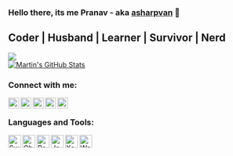 ### Hello there, its me Pranav - aka [asharpvan][website] 👋

## Coder | Husband | Learner | Survivor | Nerd


<a href="https://github.com/asharpvan/asharpvan">
  <img align="center" src="https://github-readme-stats.vercel.app/api/top-langs/?username=asharpvan&title_color=ffffff&text_color=c9cacc&icon_color=2bbc8a&bg_color=1d1f21" />
</a>

<br>

<a href="https://github.com/asharpvan/asharpvan">
  <img align="center" src="https://github-readme-stats.vercel.app/api?username=asharpvan&show_icons=true&line_height=27&count_private=true&title_color=ffffff&text_color=c9cacc&icon_color=2bbc8a&bg_color=1d1f21" alt="Martin's GitHub Stats" />
</a>

### Connect with me:

[<img align="left" alt="asharpvan | Facebook" width="22px" src="https://cdn.jsdelivr.net/npm/simple-icons@v3/icons/facebook.svg" />][facebook]
[<img align="left" alt="asharpvan | Twitter" width="22px" src="https://cdn.jsdelivr.net/npm/simple-icons@v3/icons/twitter.svg" />][twitter]
[<img align="left" alt="asharpvan | LinkedIn" width="22px" src="https://cdn.jsdelivr.net/npm/simple-icons@v3/icons/linkedin.svg" />][linkedin]
[<img align="left" alt="asharpvan | Instagram" width="22px" src="https://cdn.jsdelivr.net/npm/simple-icons@v3/icons/instagram.svg" />][instagram]
[<img align="left" alt="asharpvan | StackOverflow" width="22px" src="https://cdn.jsdelivr.net/npm/simple-icons@v3/icons/stackoverflow.svg" />][stackoverflow]

<br />

### Languages and Tools:


<img align="left" alt="Swift 3.0+" width="26px" src="https://asharpvan.firebaseapp.com/static/img/swift.55dc029.png" />
<img align="left" alt="Objective C" width="26px" src="https://asharpvan.firebaseapp.com/static/img/objectivec.8712de0.png" />
<img align="left" alt="React Native" width="26px" src="https://cdn.worldvectorlogo.com/logos/react-1.svg" />
<img align="left" alt="JavaScript" width="26px" src="https://cdn.worldvectorlogo.com/logos/javascript.svg" />
<img align="left" alt="Xcode" width="26px" src="https://miro.medium.com/max/256/1*YlPbvXeboiur4S5mB6xKkg.png" />
<img align="left" alt="Webstorm" width="26px" src="https://dashboard.snapcraft.io/site_media/appmedia/2017/11/WebStorm_1282x.png" />



[website]: https://asharpvan.firebaseapp.com/#/
[twitter]: https://twitter.com/asharpvan
[instagram]: https://www.instagram.com/asharpvan/
[linkedin]: https://www.linkedin.com/in/pranav-sah-2407345b/
[facebook]: https://www.facebook.com/asharpvan
[stackoverflow]: https://stackoverflow.com/users/5324042/ioser
